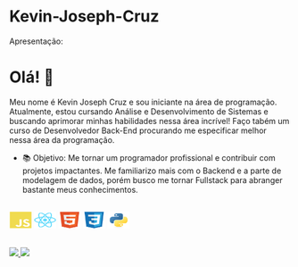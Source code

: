 # Kevin-Joseph-Cruz

Apresentação:
# Olá! 👋  
Meu nome é Kevin Joseph Cruz e sou iniciante na área de programação.  
Atualmente, estou cursando Análise e Desenvolvimento de Sistemas e buscando aprimorar minhas habilidades nessa área incrível! 
Faço tabém um curso de Desenvolvedor Back-End procurando me especificar melhor nessa área da programação.
 
- 📚 Objetivo: Me tornar um programador profissional e contribuir com projetos impactantes. Me familiarizo mais com o Backend e a parte de modelagem de dados, porém busco me tornar Fullstack para abranger bastante meus conhecimentos. 

<div style="display: inline_block"><br>
  <img align="center" alt="Kevin-Js" height="30" width="40" src="https://raw.githubusercontent.com/devicons/devicon/master/icons/javascript/javascript-plain.svg">
  <img align="center" alt="Kevin-React" height="30" width="40" src="https://raw.githubusercontent.com/devicons/devicon/master/icons/react/react-original.svg">
  <img align="center" alt="Kevin-HTML" height="30" width="40" src="https://raw.githubusercontent.com/devicons/devicon/master/icons/html5/html5-original.svg">
  <img align="center" alt="Kevin-CSS" height="30" width="40" src="https://raw.githubusercontent.com/devicons/devicon/master/icons/css3/css3-original.svg">
  <img align="center" alt="Kevin-Python" height="30" width="40" src="https://raw.githubusercontent.com/devicons/devicon/master/icons/python/python-original.svg">
</div>
 <br><br>
<div>
  <a href="mailto:kevinjosephmuniz@gmail.com" target="_blank">
    <img src="https://img.shields.io/badge/-Gmail-%23333?style=for-the-badge&logo=gmail&logoColor=white">
  </a>
  <a href="https://www.linkedin.com/in/kevin-joseph-cruz-83691b227/" target="_blank">
    <img src="https://img.shields.io/badge/-LinkedIn-%230077B5?style=for-the-badge&logo=linkedin&logoColor=white">
  </a> 
</div>

